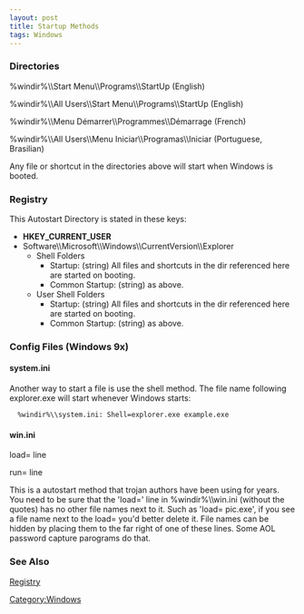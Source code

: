 ```yaml
---
layout: post 
title: Startup Methods
tags: Windows
---
```


### Directories

\%windir%\\\\Start Menu\\\\Programs\\\\StartUp (English)

\%windir%\\\\All Users\\\\Start Menu\\\\Programs\\\\StartUp (English)

\%windir%\\\\Menu Démarrer\\\\Programmes\\\\Démarrage (French)

\%windir%\\\\All Users\\\\Menu Iniciar\\\\Programas\\\\Iniciar
(Portuguese, Brasilian)

Any file or shortcut in the directories above will start when Windows is
booted.

### Registry

This Autostart Directory is stated in these keys:

-   **HKEY\_CURRENT\_USER**
-   Software\\\\Microsoft\\\\Windows\\\\CurrentVersion\\\\Explorer
    -   Shell Folders
        -   Startup: (string) All files and shortcuts in the dir
            referenced here are started on booting.
        -   Common Startup: (string) as above.
    -   User Shell Folders
        -   Startup: (string) All files and shortcuts in the dir
            referenced here are started on booting.
        -   Common Startup: (string) as above.

### Config Files (Windows 9x)

#### system.ini

Another way to start a file is use the shell method. The file name
following explorer.exe will start whenever Windows starts:

`  %windir%\\system.ini: Shell=explorer.exe example.exe`

#### win.ini

load= line

run= line

This is a autostart method that trojan authors have been using for
years. You need to be sure that the \'load=\' line in
%windir%\\\\win.ini (without the quotes) has no other file names next to
it. Such as \'load= pic.exe\', if you see a file name next to the load=
you\'d better delete it. File names can be hidden by placing them to the
far right of one of these lines. Some AOL password capture parograms do
that.

### See Also

[Registry](Registry "wikilink")

[Category:Windows](Category:Windows "wikilink")
